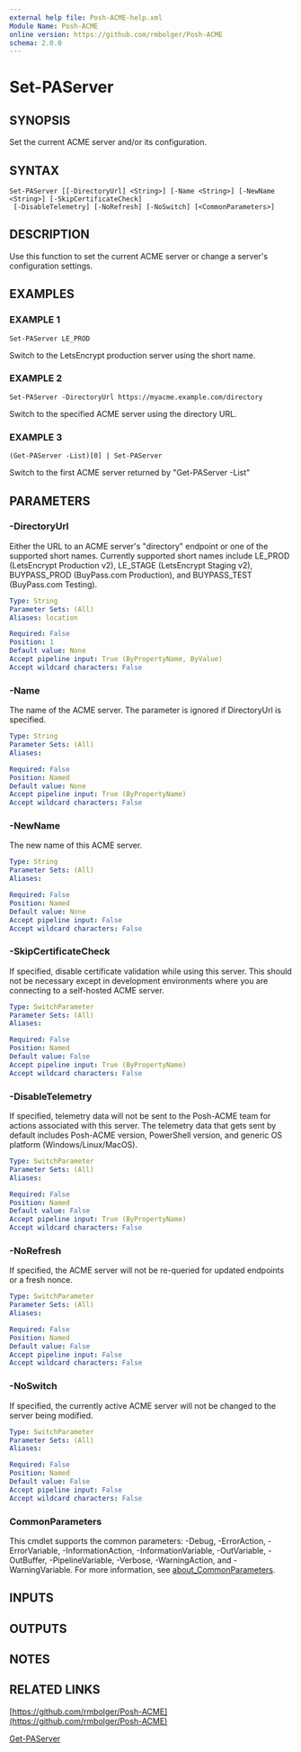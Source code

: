 ```yaml
---
external help file: Posh-ACME-help.xml
Module Name: Posh-ACME
online version: https://github.com/rmbolger/Posh-ACME
schema: 2.0.0
---
```


# Set-PAServer

## SYNOPSIS
Set the current ACME server and/or its configuration.

## SYNTAX

```
Set-PAServer [[-DirectoryUrl] <String>] [-Name <String>] [-NewName <String>] [-SkipCertificateCheck]
 [-DisableTelemetry] [-NoRefresh] [-NoSwitch] [<CommonParameters>]
```

## DESCRIPTION
Use this function to set the current ACME server or change a server's configuration settings.

## EXAMPLES

### EXAMPLE 1
```
Set-PAServer LE_PROD
```

Switch to the LetsEncrypt production server using the short name.

### EXAMPLE 2
```
Set-PAServer -DirectoryUrl https://myacme.example.com/directory
```

Switch to the specified ACME server using the directory URL.

### EXAMPLE 3
```
(Get-PAServer -List)[0] | Set-PAServer
```

Switch to the first ACME server returned by "Get-PAServer -List"

## PARAMETERS

### -DirectoryUrl
Either the URL to an ACME server's "directory" endpoint or one of the supported short names.
Currently supported short names include LE_PROD (LetsEncrypt Production v2), LE_STAGE (LetsEncrypt Staging v2), BUYPASS_PROD (BuyPass.com Production), and BUYPASS_TEST (BuyPass.com Testing).

```yaml
Type: String
Parameter Sets: (All)
Aliases: location

Required: False
Position: 1
Default value: None
Accept pipeline input: True (ByPropertyName, ByValue)
Accept wildcard characters: False
```

### -Name
The name of the ACME server.
The parameter is ignored if DirectoryUrl is specified.

```yaml
Type: String
Parameter Sets: (All)
Aliases:

Required: False
Position: Named
Default value: None
Accept pipeline input: True (ByPropertyName)
Accept wildcard characters: False
```

### -NewName
The new name of this ACME server.

```yaml
Type: String
Parameter Sets: (All)
Aliases:

Required: False
Position: Named
Default value: None
Accept pipeline input: False
Accept wildcard characters: False
```

### -SkipCertificateCheck
If specified, disable certificate validation while using this server.
This should not be necessary except in development environments where you are connecting to a self-hosted ACME server.

```yaml
Type: SwitchParameter
Parameter Sets: (All)
Aliases:

Required: False
Position: Named
Default value: False
Accept pipeline input: True (ByPropertyName)
Accept wildcard characters: False
```

### -DisableTelemetry
If specified, telemetry data will not be sent to the Posh-ACME team for actions associated with this server.
The telemetry data that gets sent by default includes Posh-ACME version, PowerShell version, and generic OS platform (Windows/Linux/MacOS).

```yaml
Type: SwitchParameter
Parameter Sets: (All)
Aliases:

Required: False
Position: Named
Default value: False
Accept pipeline input: True (ByPropertyName)
Accept wildcard characters: False
```

### -NoRefresh
If specified, the ACME server will not be re-queried for updated endpoints or a fresh nonce.

```yaml
Type: SwitchParameter
Parameter Sets: (All)
Aliases:

Required: False
Position: Named
Default value: False
Accept pipeline input: False
Accept wildcard characters: False
```

### -NoSwitch
If specified, the currently active ACME server will not be changed to the server being modified.

```yaml
Type: SwitchParameter
Parameter Sets: (All)
Aliases:

Required: False
Position: Named
Default value: False
Accept pipeline input: False
Accept wildcard characters: False
```

### CommonParameters
This cmdlet supports the common parameters: -Debug, -ErrorAction, -ErrorVariable, -InformationAction, -InformationVariable, -OutVariable, -OutBuffer, -PipelineVariable, -Verbose, -WarningAction, and -WarningVariable. For more information, see [about_CommonParameters](http://go.microsoft.com/fwlink/?LinkID=113216).

## INPUTS

## OUTPUTS

## NOTES

## RELATED LINKS

[https://github.com/rmbolger/Posh-ACME](https://github.com/rmbolger/Posh-ACME)

[Get-PAServer]()
